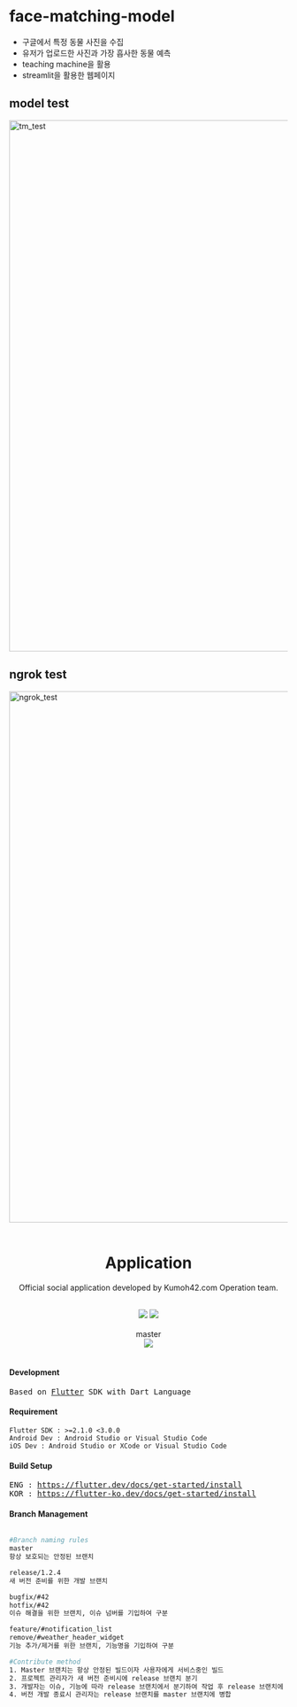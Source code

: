 # face-matching-model
- 구글에서 특정 동물 사진을 수집 
- 유저가 업로드한 사진과 가장 흡사한 동물 예측
- teaching machine을 활용
- streamlit을 활용한 웹페이지

## model test

<img width="960" alt="tm_test" src="https://user-images.githubusercontent.com/75469383/154939850-30bfa402-09aa-43d3-9652-8f1135106245.png">

## ngrok test

<img width="960" alt="ngrok_test" src="https://user-images.githubusercontent.com/75469383/154940036-f052ac8f-c4a7-41b1-86a2-743ba1a7acaf.png">





<div align="center">
    <br/>
    <h1>Application</h1>
    <p>Official social application developed by Kumoh42.com Operation team.</p><br/>
    <img src="https://forthebadge.com/images/badges/built-with-love.svg">
    <img src="https://forthebadge.com/images/badges/fo-real.svg">
    <br/>
    <br/>
    master<br/>
    <img src="https://semaphoreci.com/api/v1/foryou8033j/kumohtime_v2/branches/master/badge.svg">
    <br/>
    <br/>
</div>

#### Development
<pre class="highlight highlight-html">
Based on <a href="">Flutter</a> SDK with Dart Language
</pre>

#### Requirement
```
Flutter SDK : >=2.1.0 <3.0.0
Android Dev : Android Studio or Visual Studio Code
iOS Dev : Android Studio or XCode or Visual Studio Code
```

#### Build Setup
<pre class="highlight highlight-html">
ENG : <a href="https://flutter.dev/docs/get-started/install">https://flutter.dev/docs/get-started/install</a>
KOR : <a href="https://flutter-ko.dev/docs/get-started/install">https://flutter-ko.dev/docs/get-started/install</a>
</pre>

#### Branch Management
```bash

#Branch naming rules
master
항상 보호되는 안정된 브랜치

release/1.2.4
새 버전 준비를 위한 개발 브랜치

bugfix/#42
hotfix/#42
이슈 해결을 위한 브랜치, 이슈 넘버를 기입하여 구분

feature/#notification_list
remove/#weather_header_widget
기능 추가/제거를 위한 브랜치, 기능명을 기입하여 구분

#Contribute method
1. Master 브랜치는 항상 안정된 빌드이자 사용자에게 서비스중인 빌드
2. 프로젝트 관리자가 새 버전 준비시에 release 브랜치 분기
3. 개발자는 이슈, 기능에 따라 release 브랜치에서 분기하여 작업 후 release 브랜치에 Pull request
4. 버전 개발 종료시 관리자는 release 브랜치를 master 브랜치에 병합

```
